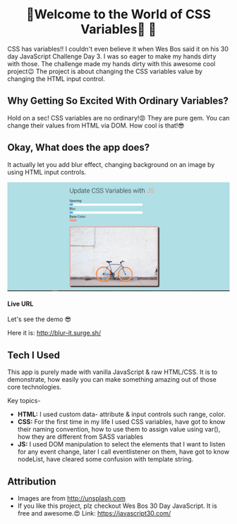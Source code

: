 # <h1 align="center"> 👋Welcome to the World of CSS Variables🎵 👋 </h1>
CSS has variables!! I couldn't even believe it when Wes Bos said it on his 30 day JavaScript Challenge Day 3. I was so eager to make my hands dirty with those.
The challenge made my hands dirty with this awesome cool project😉
The project is about changing the CSS variables value by changing the HTML input control.

## Why Getting So Excited With Ordinary Variables?
Hold on a sec! CSS variables are no ordinary!😡 They are pure gem. You can change their values from HTML via DOM. How cool is that!😎

## Okay, What does the app does?
It actually let you add blur effect, changing background on an image by using HTML input controls.


<img width="700" align="center" src="./img/cover.jpg"/>

#### Live URL
Let's see the demo 😎

Here it is: http://blur-it.surge.sh/

## Tech I Used
This app is purely made with vanilla JavaScript & raw HTML/CSS. It is to demonstrate, how easily you can make something amazing out of those core technologies.

Key topics-
+ **HTML:** I used custom data- attribute & input controls such range, color. 
+ **CSS:** For the first time in my life I used CSS variables, have got to know their naming convention, how to use them to assign value using var(), how they are different from SASS variables
+ **JS:** I used DOM manipulation to select the elements that I want to listen for any event change, later I call eventlistener on them, have got to know nodeList, have cleared some confusion with template string. 

## Attribution
+ Images are from http://unsplash.com
+ If you like this project, plz checkout Wes Bos 30 Day JavaScript. It is free and awesome.😍 Link: https://javascript30.com/
